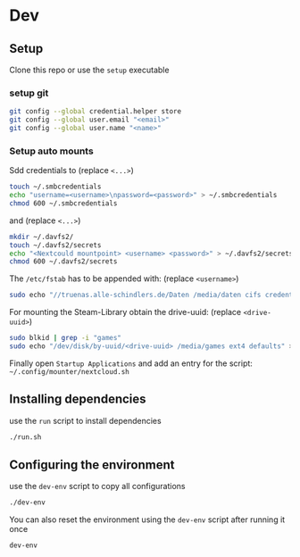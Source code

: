 # Dev

## Setup
Clone this repo or use the  ```setup``` executable

### setup git
```bash 
git config --global credential.helper store
git config --global user.email "<email>"
git config --global user.name "<name>"
```

### Setup auto mounts
Sdd credentials to (replace ```<...>```)
```bash
touch ~/.smbcredentials
echo "username=<username>\npassword=<password>" > ~/.smbcredentials
chmod 600 ~/.smbcredentials
```
and (replace ```<...>```)
```bash
mkdir ~/.davfs2/
touch ~/.davfs2/secrets
echo "<Nextcould mountpoint> <username> <password>" > ~/.davfs2/secrets
chmod 600 ~/.davfs2/secrets
```

The ```/etc/fstab``` has to be appended with: (replace ```<username>```)
```bash
sudo echo "//truenas.alle-schindlers.de/Daten /media/daten cifs credentials=/home/simon/.smbcredentials,uid=1000,gid=1000,auto,rw 0 0 https://nextcloud.alle-schindlers.de/remote.php/dav/files/<username>/ /media/nextcloud davfs _netdev,rw,auto,user,uid=1000,gid=1000 0 0" > /etc/fstab
```

For mounting the Steam-Library obtain the drive-uuid: (replace ```<drive-uuid>```)
```bash
sudo blkid | grep -i "games"
sudo echo "/dev/disk/by-uuid/<drive-uuid> /media/games ext4 defaults" > /etc/fstab
```
Finally open ```Startup Applications``` and add an entry for the script: ```~/.config/mounter/nextcloud.sh```

## Installing dependencies
use the ```run``` script to install dependencies
```bash
./run.sh
```

## Configuring the environment
use the ```dev-env``` script to copy all configurations
```bash
./dev-env
```

You can also reset the environment using the ```dev-env``` script after running it once
```bash
dev-env
```
